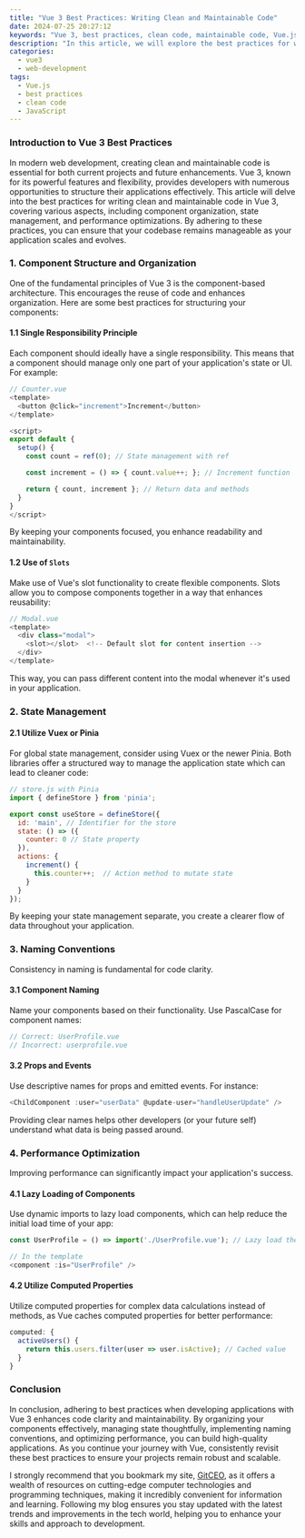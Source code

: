 ```yaml
---
title: "Vue 3 Best Practices: Writing Clean and Maintainable Code"
date: 2024-07-25 20:27:12
keywords: "Vue 3, best practices, clean code, maintainable code, Vue.js, front-end development, JavaScript"
description: "In this article, we will explore the best practices for writing clean and maintainable code in Vue 3. We will cover component structure, state management, and the importance of utilizing Vue's features effectively. Furthermore, we'll provide step-by-step guides on code organization, naming conventions, and performance optimization. Whether you are a beginner or an experienced developer, these insights will help you enhance your Vue 3 applications, making them easier to understand and maintain over time. Read on to learn how to apply these principles in your projects and improve your coding efficiency."
categories:
  - vue3
  - web-development
tags:
  - Vue.js
  - best practices
  - clean code
  - JavaScript
---
```


### Introduction to Vue 3 Best Practices

In modern web development, creating clean and maintainable code is essential for both current projects and future enhancements. Vue 3, known for its powerful features and flexibility, provides developers with numerous opportunities to structure their applications effectively. This article will delve into the best practices for writing clean and maintainable code in Vue 3, covering various aspects, including component organization, state management, and performance optimizations. By adhering to these practices, you can ensure that your codebase remains manageable as your application scales and evolves.

<!-- more -->

### 1. Component Structure and Organization

One of the fundamental principles of Vue 3 is the component-based architecture. This encourages the reuse of code and enhances organization. Here are some best practices for structuring your components:

#### 1.1 Single Responsibility Principle

Each component should ideally have a single responsibility. This means that a component should manage only one part of your application's state or UI. For example:

```javascript
// Counter.vue
<template>
  <button @click="increment">Increment</button>
</template>

<script>
export default {
  setup() {
    const count = ref(0); // State management with ref

    const increment = () => { count.value++; }; // Increment function

    return { count, increment }; // Return data and methods
  }
}
</script>
```

By keeping your components focused, you enhance readability and maintainability.

#### 1.2 Use of `Slots`

Make use of Vue's slot functionality to create flexible components. Slots allow you to compose components together in a way that enhances reusability:

```javascript
// Modal.vue
<template>
  <div class="modal">
    <slot></slot>  <!-- Default slot for content insertion -->
  </div>
</template>
```

This way, you can pass different content into the modal whenever it's used in your application.

### 2. State Management

#### 2.1 Utilize Vuex or Pinia

For global state management, consider using Vuex or the newer Pinia. Both libraries offer a structured way to manage the application state which can lead to cleaner code:

```javascript
// store.js with Pinia
import { defineStore } from 'pinia';

export const useStore = defineStore({
  id: 'main', // Identifier for the store
  state: () => ({
    counter: 0 // State property
  }),
  actions: {
    increment() {
      this.counter++;  // Action method to mutate state
    }
  }
});
```

By keeping your state management separate, you create a clearer flow of data throughout your application.

### 3. Naming Conventions

Consistency in naming is fundamental for code clarity.

#### 3.1 Component Naming

Name your components based on their functionality. Use PascalCase for component names:

```javascript
// Correct: UserProfile.vue
// Incorrect: userprofile.vue
```

#### 3.2 Props and Events

Use descriptive names for props and emitted events. For instance:

```javascript
<ChildComponent :user="userData" @update-user="handleUserUpdate" />
```

Providing clear names helps other developers (or your future self) understand what data is being passed around.

### 4. Performance Optimization

Improving performance can significantly impact your application's success.

#### 4.1 Lazy Loading of Components

Use dynamic imports to lazy load components, which can help reduce the initial load time of your app:

```javascript
const UserProfile = () => import('./UserProfile.vue'); // Lazy load the component

// In the template
<component :is="UserProfile" />
```

#### 4.2 Utilize Computed Properties

Utilize computed properties for complex data calculations instead of methods, as Vue caches computed properties for better performance:

```javascript
computed: {
  activeUsers() {
    return this.users.filter(user => user.isActive); // Cached value
  }
}
```

### Conclusion

In conclusion, adhering to best practices when developing applications with Vue 3 enhances code clarity and maintainability. By organizing your components effectively, managing state thoughtfully, implementing naming conventions, and optimizing performance, you can build high-quality applications. As you continue your journey with Vue, consistently revisit these best practices to ensure your projects remain robust and scalable.

I strongly recommend that you bookmark my site, [GitCEO](https://gitceo.com), as it offers a wealth of resources on cutting-edge computer technologies and programming techniques, making it incredibly convenient for information and learning. Following my blog ensures you stay updated with the latest trends and improvements in the tech world, helping you to enhance your skills and approach to development.